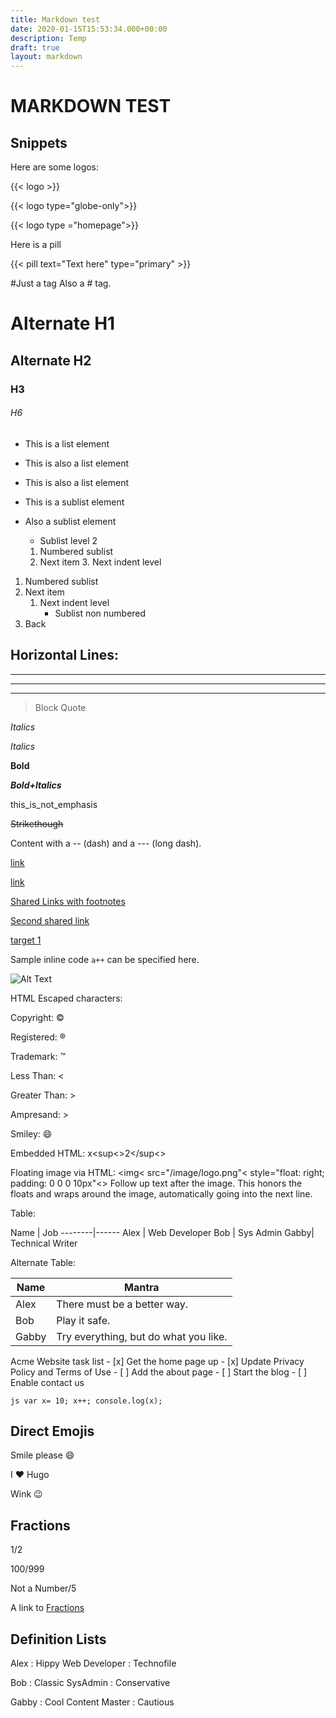 ```yaml
---
title: Markdown test
date: 2020-01-15T15:53:34.000+00:00
description: Temp
draft: true
layout: markdown
---
```


# MARKDOWN TEST

## Snippets

Here are some logos: 

{{&lt; logo >}}

{{&lt; logo type="globe-only">}}

{{&lt; logo type ="homepage">}}

Here is a pill

{{&lt; pill text="Text here" type="primary" >}}

\#Just a tag
Also a # tag.

# Alternate H1

## Alternate H2

### H3

###### H6

-   This is a list element


-   This is also a list element


-   This is also a list element
-   This is a sublist element


-   Also a sublist element
    -   Sublist level 2
    1.  Numbered sublist
    2.  Next item
        3.  Next indent level

1.  Numbered sublist
2.  Next item
    1.  Next indent level
        -   Sublist non numbered
3.  Back

## Horizontal Lines:

* * *

* * *

* * *

> Block Quote

_Italics_

_Italics_

**Bold**

**_Bold+Italics_**

this_is_not_emphasis

~~Strikethough~~

Content with a -- (dash) and a --- (long dash).

[link](http://link/path/to/target)

[link](http://link/path/to/target "TITLE ON LINK")

[Shared Links with footnotes][target 1]

[Second shared link][target 1]

[target 1]

[target 1]: http://footnote.com

Sample inline code `a++` can be specified here.

![Alt Text](/path/to/image "Optional Tooltip")

HTML Escaped characters:

Copyright: ©

Registered: ®

Trademark: ™

Less Than: &lt;

Greater Than: >

Ampresand: >

Smiley: 😄

Embedded HTML: x&lt;sup&lt;>2&lt;/sup&lt;>

Floating image via HTML: &lt;img&lt; src="/image/logo.png"&lt; style="float: right; padding: 0 0 0 10px"&lt;> Follow up text after the image. This honors the floats and wraps around the image, automatically going into the next line.

Table:

   Name | Job
\--------|------
   Alex | Web Developer
    Bob | Sys Admin
   Gabby| Technical Writer

Alternate Table:

|  Name | Mantra |
|  ---  |   ---  |
| Alex  | There must be a better way. |
| Bob   | Play it safe. |
| Gabby | Try everything, but do what you like. |

Acme Website task list
\- [x] Get the home page up
\- [x] Update Privacy Policy and Terms of Use
\- [ ] Add the about page
\- [ ] Start the blog
\- [ ] Enable contact us

`js
var x= 10;
x++;
console.log(x);`

## Direct Emojis

Smile please :smile:

I :heart: Hugo

Wink :wink:

## Fractions

1/2

100/999

Not a Number/5

A link to [Fractions](#fractions)

## Definition Lists

Alex
: Hippy Web Developer
: Technofile

Bob
: Classic SysAdmin
: Conservative

Gabby
: Cool Content Master
: Cautious
